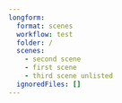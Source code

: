 ```yaml
---
longform:
  format: scenes
  workflow: test
  folder: /
  scenes:
    - second scene
    - first scene
    - third scene unlisted
  ignoredFiles: []
---
```


